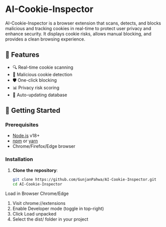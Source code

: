 # AI-Cookie-Inspector
AI-Cookie-Inspector is a browser extension that scans, detects, and blocks malicious and tracking cookies in real-time to protect user privacy and enhance security. It displays cookie risks, allows manual blocking, and provides a clean browsing experience.

## 🌟 Features
- 🔍 Real-time cookie scanning
- 🚨 Malicious cookie detection
- 🛡️ One-click blocking
- 📊 Privacy risk scoring
- 🔄 Auto-updating database

## 🚀 Getting Started

### Prerequisites
- [Node.js](https://nodejs.org/) v18+
- [npm](https://www.npmjs.com/) or [yarn](https://yarnpkg.com/)
- Chrome/Firefox/Edge browser

### Installation
1. **Clone the repository**:
   ```bash
   git clone https://github.com/GunjanPahwa/AI-Cookie-Inspector.git
   cd AI-Cookie-Inspector

Load in Browser
Chrome/Edge
1. Visit chrome://extensions
2. Enable Developer mode (toggle in top-right)
3. Click Load unpacked
4. Select the dist/ folder in your project
